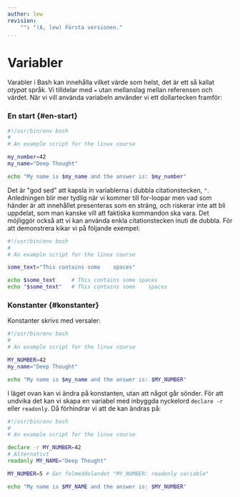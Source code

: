 ```yaml
---
author: lew
revision:
    "": "(A, lew) Första versionen."
...
```

Variabler
=======================

Varabler i Bash kan innehålla vilket värde som helst, det är ett så kallat *otypat* språk. Vi tilldelar med `=` utan mellanslag mellan referensen och värdet. När vi vill använda variabeln använder vi ett dollartecken framför:



### En start {#en-start}

```bash
#!/usr/bin/env bash
#
# An example script for the linux course

my_number=42
my_name="Deep Thought"

echo "My name is $my_name and the answer is: $my_number"
```

Det är "god sed" att kapsla in variablerna i dubbla citationstecken, `"`. Anledningen blir mer tydlig när vi kommer till for-loopar men vad som händer är att innehållet presenteras som en sträng, och riskerar inte att bli uppdelat, som man kanske vill att faktiska kommandon ska vara. Det möjliggör också att vi kan använda enkla citationstecken inuti de dubbla. För att demonstrera kikar vi på följande exempel:

```bash
#!/usr/bin/env bash
#
# An example script for the linux course

some_text="This contains some    spaces"

echo $some_text     # This contains some spaces
echo "$some_text"   # This contains some    spaces
```



### Konstanter {#konstanter}

Konstanter skrivs med versaler:

```bash
#!/usr/bin/env bash
#
# An example script for the linux course

MY_NUMBER=42
my_name="Deep Thought"

echo "My name is $my_name and the answer is: $MY_NUMBER"
```

I läget ovan kan vi ändra på konstanten, utan att något går sönder. För att undvika det kan vi skapa en variabel med inbyggda nyckelord `declare -r` eller `readonly`. Då förhindrar vi att de kan ändras på:

```bash
#!/usr/bin/env bash
#
# An example script for the linux course

declare -r MY_NUMBER=42
# Alternativt
readonly MY_NAME="Deep Thought"

MY_NUMBER=5 # Ger felmeddelandet "MY_NUMBER: readonly variable"

echo "My name is $MY_NAME and the answer is: $MY_NUMBER"
```
